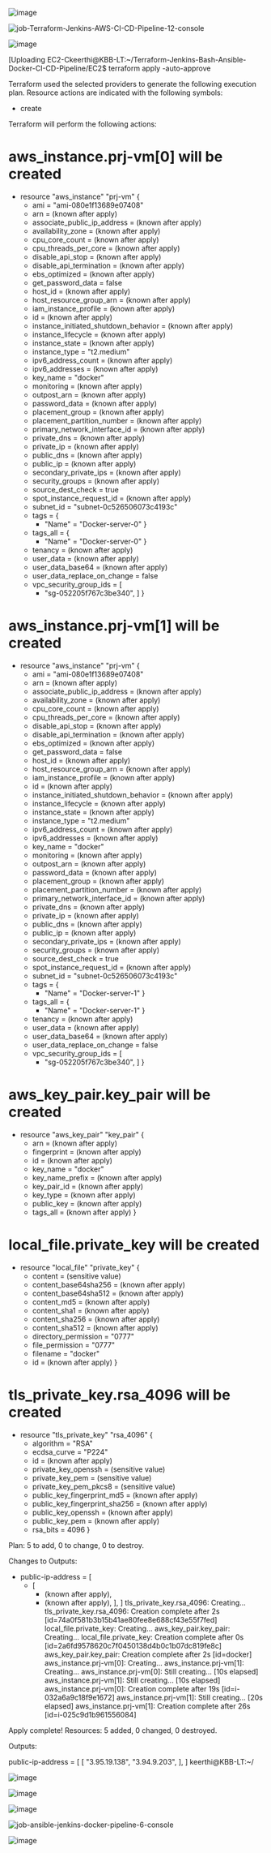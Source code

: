 
![image](https://github.com/Keerthibb/Terraform-Jenkins-Ansible-Docker-CI-CD-Pipeline/assets/92278245/21d9de1a-316b-43b9-8324-6d962d848ea1)

![job-Terraform-Jenkins-AWS-CI-CD-Pipeline-12-console](https://github.com/Keerthibb/Terraform-Jenkins-Ansible-Docker-CI-CD-Pipeline/assets/92278245/3c200225-41fd-43ae-834e-e1fad8234246)


![image](https://github.com/Keerthibb/Terraform-Jenkins-Ansible-Docker-CI-CD-Pipeline/assets/92278245/d787914e-8a50-4205-bc99-b219f12c18b5)


[Uploading EC2-Ckeerthi@KBB-LT:~/Terraform-Jenkins-Bash-Ansible-Docker-CI-CD-Pipeline/EC2$ terraform apply -auto-approve

Terraform used the selected providers to generate the following execution plan. Resource actions are indicated with the following symbols:
  + create

Terraform will perform the following actions:

  # aws_instance.prj-vm[0] will be created
  + resource "aws_instance" "prj-vm" {
      + ami                                  = "ami-080e1f13689e07408"
      + arn                                  = (known after apply)
      + associate_public_ip_address          = (known after apply)
      + availability_zone                    = (known after apply)
      + cpu_core_count                       = (known after apply)
      + cpu_threads_per_core                 = (known after apply)
      + disable_api_stop                     = (known after apply)
      + disable_api_termination              = (known after apply)
      + ebs_optimized                        = (known after apply)
      + get_password_data                    = false
      + host_id                              = (known after apply)
      + host_resource_group_arn              = (known after apply)
      + iam_instance_profile                 = (known after apply)
      + id                                   = (known after apply)
      + instance_initiated_shutdown_behavior = (known after apply)
      + instance_lifecycle                   = (known after apply)
      + instance_state                       = (known after apply)
      + instance_type                        = "t2.medium"
      + ipv6_address_count                   = (known after apply)
      + ipv6_addresses                       = (known after apply)
      + key_name                             = "docker"
      + monitoring                           = (known after apply)
      + outpost_arn                          = (known after apply)
      + password_data                        = (known after apply)
      + placement_group                      = (known after apply)
      + placement_partition_number           = (known after apply)
      + primary_network_interface_id         = (known after apply)
      + private_dns                          = (known after apply)
      + private_ip                           = (known after apply)
      + public_dns                           = (known after apply)
      + public_ip                            = (known after apply)
      + secondary_private_ips                = (known after apply)
      + security_groups                      = (known after apply)
      + source_dest_check                    = true
      + spot_instance_request_id             = (known after apply)
      + subnet_id                            = "subnet-0c526506073c4193c"
      + tags                                 = {
          + "Name" = "Docker-server-0"
        }
      + tags_all                             = {
          + "Name" = "Docker-server-0"
        }
      + tenancy                              = (known after apply)
      + user_data                            = (known after apply)
      + user_data_base64                     = (known after apply)
      + user_data_replace_on_change          = false
      + vpc_security_group_ids               = [
          + "sg-052205f767c3be340",
        ]
    }

  # aws_instance.prj-vm[1] will be created
  + resource "aws_instance" "prj-vm" {
      + ami                                  = "ami-080e1f13689e07408"
      + arn                                  = (known after apply)
      + associate_public_ip_address          = (known after apply)
      + availability_zone                    = (known after apply)
      + cpu_core_count                       = (known after apply)
      + cpu_threads_per_core                 = (known after apply)
      + disable_api_stop                     = (known after apply)
      + disable_api_termination              = (known after apply)
      + ebs_optimized                        = (known after apply)
      + get_password_data                    = false
      + host_id                              = (known after apply)
      + host_resource_group_arn              = (known after apply)
      + iam_instance_profile                 = (known after apply)
      + id                                   = (known after apply)
      + instance_initiated_shutdown_behavior = (known after apply)
      + instance_lifecycle                   = (known after apply)
      + instance_state                       = (known after apply)
      + instance_type                        = "t2.medium"
      + ipv6_address_count                   = (known after apply)
      + ipv6_addresses                       = (known after apply)
      + key_name                             = "docker"
      + monitoring                           = (known after apply)
      + outpost_arn                          = (known after apply)
      + password_data                        = (known after apply)
      + placement_group                      = (known after apply)
      + placement_partition_number           = (known after apply)
      + primary_network_interface_id         = (known after apply)
      + private_dns                          = (known after apply)
      + private_ip                           = (known after apply)
      + public_dns                           = (known after apply)
      + public_ip                            = (known after apply)
      + secondary_private_ips                = (known after apply)
      + security_groups                      = (known after apply)
      + source_dest_check                    = true
      + spot_instance_request_id             = (known after apply)
      + subnet_id                            = "subnet-0c526506073c4193c"
      + tags                                 = {
          + "Name" = "Docker-server-1"
        }
      + tags_all                             = {
          + "Name" = "Docker-server-1"
        }
      + tenancy                              = (known after apply)
      + user_data                            = (known after apply)
      + user_data_base64                     = (known after apply)
      + user_data_replace_on_change          = false
      + vpc_security_group_ids               = [
          + "sg-052205f767c3be340",
        ]
    }

  # aws_key_pair.key_pair will be created
  + resource "aws_key_pair" "key_pair" {
      + arn             = (known after apply)
      + fingerprint     = (known after apply)
      + id              = (known after apply)
      + key_name        = "docker"
      + key_name_prefix = (known after apply)
      + key_pair_id     = (known after apply)
      + key_type        = (known after apply)
      + public_key      = (known after apply)
      + tags_all        = (known after apply)
    }

  # local_file.private_key will be created
  + resource "local_file" "private_key" {
      + content              = (sensitive value)
      + content_base64sha256 = (known after apply)
      + content_base64sha512 = (known after apply)
      + content_md5          = (known after apply)
      + content_sha1         = (known after apply)
      + content_sha256       = (known after apply)
      + content_sha512       = (known after apply)
      + directory_permission = "0777"
      + file_permission      = "0777"
      + filename             = "docker"
      + id                   = (known after apply)
    }

  # tls_private_key.rsa_4096 will be created
  + resource "tls_private_key" "rsa_4096" {
      + algorithm                     = "RSA"
      + ecdsa_curve                   = "P224"
      + id                            = (known after apply)
      + private_key_openssh           = (sensitive value)
      + private_key_pem               = (sensitive value)
      + private_key_pem_pkcs8         = (sensitive value)
      + public_key_fingerprint_md5    = (known after apply)
      + public_key_fingerprint_sha256 = (known after apply)
      + public_key_openssh            = (known after apply)
      + public_key_pem                = (known after apply)
      + rsa_bits                      = 4096
    }

Plan: 5 to add, 0 to change, 0 to destroy.

Changes to Outputs:
  + public-ip-address = [
      + [
          + (known after apply),
          + (known after apply),
        ],
    ]
tls_private_key.rsa_4096: Creating...
tls_private_key.rsa_4096: Creation complete after 2s [id=74a0f581b3b15b41ae80fee8e688cf43e55f7fed]
local_file.private_key: Creating...
aws_key_pair.key_pair: Creating...
local_file.private_key: Creation complete after 0s [id=2a6fd9578620c7f0450138d4b0c1b07dc819fe8c]
aws_key_pair.key_pair: Creation complete after 2s [id=docker]
aws_instance.prj-vm[0]: Creating...
aws_instance.prj-vm[1]: Creating...
aws_instance.prj-vm[0]: Still creating... [10s elapsed]
aws_instance.prj-vm[1]: Still creating... [10s elapsed]
aws_instance.prj-vm[0]: Creation complete after 19s [id=i-032a6a9c18f9e1672]
aws_instance.prj-vm[1]: Still creating... [20s elapsed]
aws_instance.prj-vm[1]: Creation complete after 26s [id=i-025c9d1b961556084]

Apply complete! Resources: 5 added, 0 changed, 0 destroyed.

Outputs:

public-ip-address = [
  [
    "3.95.19.138",
    "3.94.9.203",
  ],
]
keerthi@KBB-LT:~/


![image](https://github.com/Keerthibb/Terraform-Jenkins-Ansible-Docker-CI-CD-Pipeline/assets/92278245/59a2e52d-9072-4d2c-bff3-98dfa619027c)



![image](https://github.com/Keerthibb/Terraform-Jenkins-Ansible-Docker-CI-CD-Pipeline/assets/92278245/fab05cd8-5fcb-4e8b-8770-543cc9078566)

![image](https://github.com/Keerthibb/Terraform-Jenkins-Ansible-Docker-CI-CD-Pipeline/assets/92278245/c996e228-c6b8-4f9a-9e6f-b2ed72240abe)


![job-ansible-jenkins-docker-pipeline-6-console](https://github.com/Keerthibb/Terraform-Jenkins-Ansible-Docker-CI-CD-Pipeline/assets/92278245/f40ca8e5-d342-4cf6-a459-df2f8186220c)


![image](https://github.com/Keerthibb/Terraform-Jenkins-Ansible-Docker-CI-CD-Pipeline/assets/92278245/7315c861-8761-4d0b-b1d9-81337ad222d6)



